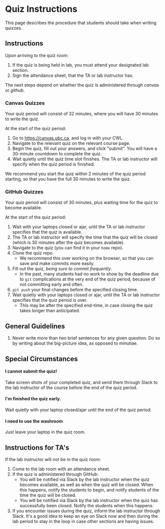 # Quiz Instructions

This page describes the procedure that students should take when writing quizzes. 

## Instructions

Upon arriving to the quiz room:

1. If the quiz is being held in lab, you must attend your designated lab section.
2. Sign the attendance sheet, that the TA or lab instructor has.

The next steps depend on whether the quiz is administered through _canvas_ or _github_.

### Canvas Quizzes

Your quiz period will consist of 32 minutes, where you will have 30 minutes to write the quiz.

At the start of the quiz period:

1. Go to <https://canvas.ubc.ca>, and log in with your CWL.
2. Navigate to the relevant quiz on the relevant course page.
3. Begin the quiz, fill out your answers, and click "submit". You will have a 30-minute countdown to complete the quiz.
4. Wait quietly until the quiz time slot finishes. The TA or lab instructor will specify when the quiz period is finished.

We recommend you start the quiz within 2 minutes of the quiz period starting, so that you have the full 30 minutes to write the quiz.

### GitHub Quizzes

Your quiz period will consist of 30 minutes, plus waiting time for the quiz to become available.

At the start of the quiz period:

1. Wait with your laptops closed or ajar, until the TA or lab instructor specifies that the quiz is available.
2. The TA or lab instructor will specify the time that the quiz will be closed (which is 30 minutes after the quiz becomes available).
3. Navigate to the quiz (you can find it in your `home` repo).
4. Clone the quiz repo. 
	- We recommend this over working on the browser, so that you can save and make commits more easily.
5. Fill out the quiz, _being sure to commit frequently_. 
	- In the past, many students had no work to show by the deadline due to `git` complications at the very end of the quiz period, because of not committing early and often.
6. `git push` your final changes before the specified closing time.
7. Wait quietly with your laptops closed or ajar, until the TA or lab instructor specifies that the quiz period is over.
	- This may be after the specified end-time, in case closing the quiz takes longer than anticipated.

## General Guidelines

1. Never write more than two brief sentences for any given question. Do so by writing about the big-picture idea, as opposed to minutiae. 

## Special Circumstances

#### I cannot submit the quiz!

Take screen shots of your completed quiz, and send them through Slack to the lab instructor of the course before the end of the quiz period.

#### I'm finished the quiz early.

Wait quietly with your laptop closed/ajar until the end of the quiz period.

#### I need to use the washroom

Just leave your laptop in the quiz room. 

## Instructions for TA's

If the lab instructor will not be in the quiz room:

1. Come to the lab room with an attendance sheet.
2. If the quiz is administered through GitHub:
	- You will be notified via Slack by the lab instructor when the quiz becomes available, as well as when the quiz will be closed. When this happens, notify the students to begin, and notify students of the time the quiz will be closed.
	- You will be notified via Slack by the lab instructor when the quiz has successfully been closed. Notify the students when this happens.
3. If you encounter issues during the quiz, inform the lab instructor through Slack. It's a good idea to keep an eye on Slack now and then during the lab period to stay in the loop in case other sections are having issues. 
